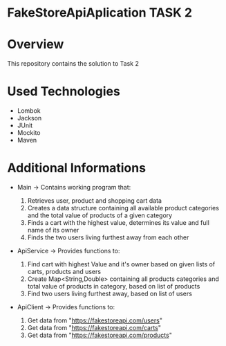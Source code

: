 # FakeStoreApiAplication TASK 2  
  
# Overview
This repository contains the solution to Task 2

# Used Technologies  
- Lombok  
- Jackson  
- JUnit  
- Mockito  
- Maven  

# Additional Informations
- Main -> Contains working program that:   
  1. Retrieves user, product and shopping cart data  
  2. Creates a data structure containing all available product categories and the total value of
  products of a given category  
  3. Finds a cart with the highest value, determines its value and full name of its owner  
  4. Finds the two users living furthest away from each other
  
- ApiService -> Provides functions to:
  1. Find cart with highest Value and it's owner based on given lists of carts, products and users
  2. Create Map<String,Double> containing all products categories and total value of products in category, based on list of products
  3. Find two users living furthest away, based on list of users
  
- ApiClient -> Provides functions to:  
  1. Get data from "https://fakestoreapi.com/users"    
  2. Get data from "https://fakestoreapi.com/carts"  
  3. Get data from "https://fakestoreapi.com/products"  
